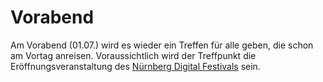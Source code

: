 # Vorabend

Am Vorabend (01.07.) wird es wieder ein Treffen für alle geben, die schon am Vortag anreisen. Voraussichtlich wird der Treffpunkt die Eröffnungsveranstaltung des [Nürnberg Digital Festivals](https://nuernberg.digital) sein.